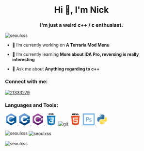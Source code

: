 <h1 align="center">Hi 👋, I'm Nick</h1>
<h3 align="center">I'm just a weird c++ / c enthusiast.</h3>

<p align="left"> <img src="https://komarev.com/ghpvc/?username=seoulxss&label=Profile%20views&color=0e75b6&style=flat" alt="seoulxss" /> </p>

- 🔭 I’m currently working on **A Terraria Mod Menu**

- 🌱 I’m currently learning **More about IDA Pro, reversing is really interesting**

- 💬 Ask me about **Anything regarding to c++**

<h3 align="left">Connect with me:</h3>
<p align="left">
<a href="https://stackoverflow.com/users/21333279" target="blank"><img align="center" src="https://raw.githubusercontent.com/rahuldkjain/github-profile-readme-generator/master/src/images/icons/Social/stack-overflow.svg" alt="21333279" height="30" width="40" /></a>
</p>

<h3 align="left">Languages and Tools:</h3>
<p align="left"> <a href="https://www.cprogramming.com/" target="_blank" rel="noreferrer"> <img src="https://raw.githubusercontent.com/devicons/devicon/master/icons/c/c-original.svg" alt="c" width="40" height="40"/> </a> <a href="https://www.w3schools.com/cpp/" target="_blank" rel="noreferrer"> <img src="https://raw.githubusercontent.com/devicons/devicon/master/icons/cplusplus/cplusplus-original.svg" alt="cplusplus" width="40" height="40"/> </a> <a href="https://www.w3schools.com/cs/" target="_blank" rel="noreferrer"> <img src="https://raw.githubusercontent.com/devicons/devicon/master/icons/csharp/csharp-original.svg" alt="csharp" width="40" height="40"/> </a> <a href="https://www.w3schools.com/css/" target="_blank" rel="noreferrer"> <img src="https://raw.githubusercontent.com/devicons/devicon/master/icons/css3/css3-original-wordmark.svg" alt="css3" width="40" height="40"/> </a> <a href="https://git-scm.com/" target="_blank" rel="noreferrer"> <img src="https://www.vectorlogo.zone/logos/git-scm/git-scm-icon.svg" alt="git" width="40" height="40"/> </a> <a href="[https://www.w3.org/html/](https://www.w3schools.com/html/default.asp)" target="_blank" rel="noreferrer"> <img src="https://raw.githubusercontent.com/devicons/devicon/master/icons/html5/html5-original-wordmark.svg" alt="html5" width="40" height="40"/> </a> <a href="https://www.photoshop.com/en" target="_blank" rel="noreferrer"> <img src="https://raw.githubusercontent.com/devicons/devicon/master/icons/photoshop/photoshop-line.svg" alt="photoshop" width="40" height="40"/> </a> <a href="https://www.python.org" target="_blank" rel="noreferrer"> <img src="https://raw.githubusercontent.com/devicons/devicon/master/icons/python/python-original.svg" alt="python" width="40" height="40"/> </a> </p>

<p><img align="left" src="https://github-readme-stats.vercel.app/api/top-langs?username=seoulxss&show_icons=true&locale=en&layout=compact" alt="seoulxss" /></p>

<p>&nbsp;<img align="center" src="https://github-readme-stats.vercel.app/api?username=seoulxss&show_icons=true&locale=en" alt="seoulxss" /></p>

<p><img align="center" src="https://github-readme-streak-stats.herokuapp.com/?user=seoulxss&" alt="seoulxss" /></p>
